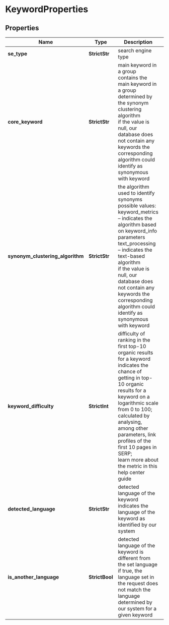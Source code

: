 # KeywordProperties


## Properties

| Name | Type | Description | Notes |
|------------ | ------------- | ------------- | -------------|
**se_type** | **StrictStr** | search engine type |[optional]|
**core_keyword** | **StrictStr** | main keyword in a group<br>contains the main keyword in a group determined by the synonym clustering algorithm<br>if the value is null, our database does not contain any keywords the corresponding algorithm could identify as synonymous with keyword |[optional]|
**synonym_clustering_algorithm** | **StrictStr** | the algorithm used to identify synonyms<br>possible values:<br>keyword_metrics – indicates the algorithm based on keyword_info parameters<br>text_processing – indicates the text-based algorithm<br>if the value is null, our database does not contain any keywords the corresponding algorithm could identify as synonymous with keyword |[optional]|
**keyword_difficulty** | **StrictInt** | difficulty of ranking in the first top-10 organic results for a keyword<br>indicates the chance of getting in top-10 organic results for a keyword on a logarithmic scale from 0 to 100;<br>calculated by analysing, among other parameters, link profiles of the first 10 pages in SERP;<br>learn more about the metric in this help center guide |[optional]|
**detected_language** | **StrictStr** | detected language of the keyword<br>indicates the language of the keyword as identified by our system |[optional]|
**is_another_language** | **StrictBool** | detected language of the keyword is different from the set language<br>if true, the language set in the request does not match the language determined by our system for a given keyword |[optional]|